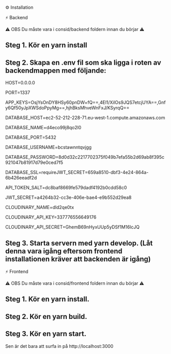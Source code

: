 ⚙️ Installation

⚡ Backend

⚠️ OBS Du måste vara i consid/backend foldern innan du börjar ⚠️

Steg 1. Kör en yarn install
---------------------------------------------------------------------------------
Steg 2. Skapa en .env fil som ska ligga i roten av backendmappen med följande:
---------------------------------------------------------------------------------
HOST=0.0.0.0

PORT=1337

APP_KEYS=OsjYsOnDY8HSy60pnDW+fQ==,4El1/XilOs9JQS7etcjUYA==,Gnfy6Qf50yJpXWSdoPpyMg==,hjhBksMhveWnFxJ/KSyrqQ==

DATABASE_HOST=ec2-52-212-228-71.eu-west-1.compute.amazonaws.com

DATABASE_NAME=d4eco99j8qo2l0

DATABASE_PORT=5432

DATABASE_USERNAME=bcstawnntqvjgg

DATABASE_PASSWORD=8d0d32c2217702375f049b7efa55b2d69ab8f395c921047b81917d79e0ced7f5

DATABASE_SSL=requireJWT_SECRET=659a8510-dbf3-4e24-864a-6b426eeadf2d

API_TOKEN_SALT=dc8baf8669fe579dadf4192b0cdd58c0

JWT_SECRET=a4264b32-cc3e-406e-bae4-e9b552d29ea8

CLOUDINARY_NAME=dld2qe0tx

CLOUDINARY_API_KEY=337776556649176

CLOUDINARY_API_SECRET=GhemB69nHyxUUp5yDSf1M16lcJQ

Steg 3. Starta servern med yarn develop. (Låt denna vara igång eftersom frontend installationen kräver att backenden är igång)
---------------------------------------------------------------------------------
⚡ Frontend

⚠️ OBS Du måste vara i consid/frontend foldern innan du börjar ⚠️

Steg 1. Kör en yarn install.
---------------------------------------------------------------------------------
Steg 2. Kör en yarn build.
---------------------------------------------------------------------------------
Steg 3. Kör en yarn start.
---------------------------------------------------------------------------------

Sen är det bara att surfa in på http://localhost:3000 
